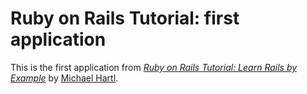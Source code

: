 # Ruby on Rails Tutorial: first application

This is the first application from
[*Ruby on Rails Tutorial: Learn Rails by Example*](http://railstutorial.org/)
by [Michael Hartl](http://michaelhartl.com/).